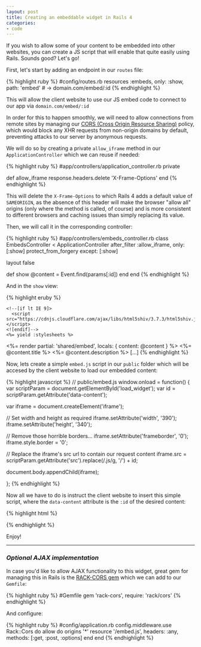```yaml
---
layout: post
title: Creating an embeddable widget in Rails 4
categories:
- code
---
```



If you wish to allow some of your content to be embedded into other websites, you can create a JS script that will enable that quite easily using Rails. Sounds good? Let's go!

First, let's start by adding an endpoint in our `routes` file:

{% highlight ruby %}
#config/routes.rb
resources :embeds, only: :show, path: 'embed' # -> domain.com/embed/:id
{% endhighlight %}

This will allow the client website to use our JS embed code to connect
to our app via `domain.com/embed/:id`

In order for this to happen smoothly, we will need to allow connections from remote sites by managing our [CORS (Cross Origin Resource Sharing)](http://en.wikipedia.org/wiki/Cross-origin_resource_sharing) policy, which would block any XHR requests from non-origin domains by default, preventing attacks to our server by anonymous requests.

We will do so by creating a private `allow_iframe` method in our `ApplicationController` which we can reuse if needed:

{% highlight ruby %}
#app/controllers/application_controller.rb
private

def allow_iframe
  response.headers.delete 'X-Frame-Options'
end
{% endhighlight %}

This will delete the `X-Frame-Options` to which Rails 4 adds a default value of `SAMEORIGIN`, as the absence of this header will make the browser "allow all" origins (only where the method is called, of course) and is more consistent to different browsers and caching issues than simply replacing its value.

Then, we will call it in the corresponding controller:

{% highlight ruby %}
#app/controllers/embeds_controller.rb
class EmbedsController < ApplicationController
  after_filter :allow_iframe, only: [:show]
  protect_from_forgery except: [:show]

  layout false

  def show
    @content = Event.find(params[:id])
  end
end
{% endhighlight %}

And in the `show` view:

{% highlight eruby %}
<!-- app/views/embeds/show.html.erb -->

<!doctype html>
<html lang="en">
  <head>
    <meta charset="utf-8">

    <!--[if lt IE 9]>
      <script src="https://cdnjs.cloudflare.com/ajax/libs/html5shiv/3.7.3/html5shiv.js"></script>
    <![endif]-->
    <%= yield :stylesheets %>
  </head>

  <body>
  <!-- THE CONTENT CAN BE IN A PARTIAL: -->
    <%= render partial: 'shared/embed', locals: { content: @content } %>
  <!-- OR JUST BY ITSELF: -->
    <%= @content.title %>
    <%= @content.description %>
    […]
  </body>

</html>
{% endhighlight %}

Now, lets create a simple `embed.js` script in our `public` folder which will be
accesed by the client website to load our embedded content:

{% highlight javascript %}
// public/embed.js
window.onload = function() {
  var scriptParam = document.getElementById('load_widget');
  var id = scriptParam.getAttribute('data-content');

  var iframe = document.createElement('iframe');

  // Set width and height as required
  iframe.setAttribute('width', '390');
  iframe.setAttribute('height', '340');

  // Remove those horrible borders...
  iframe.setAttribute('frameborder', '0');
  iframe.style.border = '0';

  // Replace the iframe's src url to contain our request content
  iframe.src = scriptParam.getAttribute('src').replace(/\.js/g, '/') + id;

  document.body.appendChild(iframe);

};
{% endhighlight %}

Now all we have to do is instruct the client website to insert this simple script, where the `data-content` attribute is the `:id` of the desired content:

{% highlight html %}
<script id="load_widget" src="https://domain.com/embed.js" data-content="1"></script>
{% endhighlight %}

Enjoy!

---

### _Optional AJAX implementation_

In case you'd like to allow AJAX functionality to this widget, great gem for managing this in Rails is the [RACK-CORS gem](http://github.com/cyu/rack-cors) which we can add to our `Gemfile`:

{% highlight ruby %}
#Gemfile
gem 'rack-cors', require: 'rack/cors'
{% endhighlight %}

And configure:

{% highlight ruby %}
#config/application.rb
config.middleware.use Rack::Cors do
  allow do
    origins '*'
    resource '/embed.js', headers: :any, methods: [:get, :post, :options]
  end
end
{% endhighlight %}
